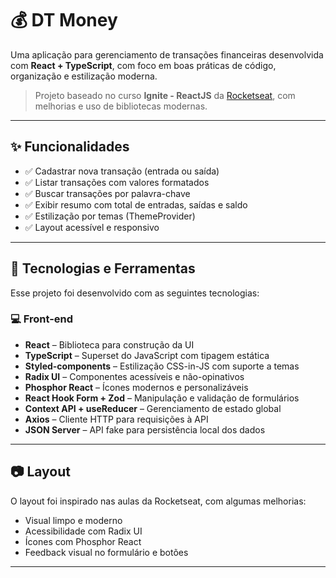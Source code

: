 # 💰 DT Money

Uma aplicação para gerenciamento de transações financeiras desenvolvida com **React + TypeScript**, com foco em boas práticas de código, organização e estilização moderna.

> Projeto baseado no curso **Ignite - ReactJS** da [Rocketseat](https://www.rocketseat.com.br/), com melhorias e uso de bibliotecas modernas.

---

## ✨ Funcionalidades

- ✅ Cadastrar nova transação (entrada ou saída)
- ✅ Listar transações com valores formatados
- ✅ Buscar transações por palavra-chave
- ✅ Exibir resumo com total de entradas, saídas e saldo
- ✅ Estilização por temas (ThemeProvider)
- ✅ Layout acessível e responsivo

---

## 🧪 Tecnologias e Ferramentas

Esse projeto foi desenvolvido com as seguintes tecnologias:

### 💻 Front-end
- **React** – Biblioteca para construção da UI
- **TypeScript** – Superset do JavaScript com tipagem estática
- **Styled-components** – Estilização CSS-in-JS com suporte a temas
- **Radix UI** – Componentes acessíveis e não-opinativos
- **Phosphor React** – Ícones modernos e personalizáveis
- **React Hook Form + Zod** – Manipulação e validação de formulários
- **Context API + useReducer** – Gerenciamento de estado global
- **Axios** – Cliente HTTP para requisições à API
- **JSON Server** – API fake para persistência local dos dados

---

## 📷 Layout

O layout foi inspirado nas aulas da Rocketseat, com algumas melhorias:

- Visual limpo e moderno
- Acessibilidade com Radix UI
- Ícones com Phosphor React
- Feedback visual no formulário e botões

---
